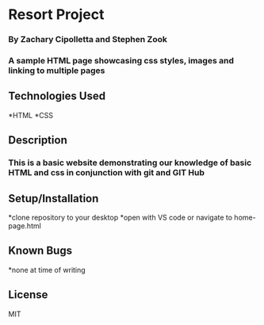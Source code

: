 # Resort Project

### By Zachary Cipolletta and Stephen Zook
### A sample HTML page showcasing css styles, images and linking to multiple pages

## Technologies Used
*HTML
*CSS

## Description
### This is a basic website demonstrating our knowledge of basic HTML and css in conjunction with git and GIT Hub

## Setup/Installation
*clone repository to your desktop
*open with VS code or navigate to home-page.html

## Known Bugs
*none at time of writing

## License
MIT